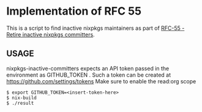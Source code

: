 # Implementation of RFC 55 

This is a script to find inactive nixpkgs maintainers as part of [RFC-55 - Retire inactive nixpkgs committers](https://github.com/NixOS/rfcs/blob/master/rfcs/0055-retired-committers.md).

## USAGE

nixpkgs-inactive-committers expects an API token passed in the environment as GITHUB_TOKEN .
Such a token can be created at https://github.com/settings/tokens
Make sure to enable the read:org scope

```
$ export GITHUB_TOKEN=<insert-token-here>
$ nix-build
$ ./result
```


